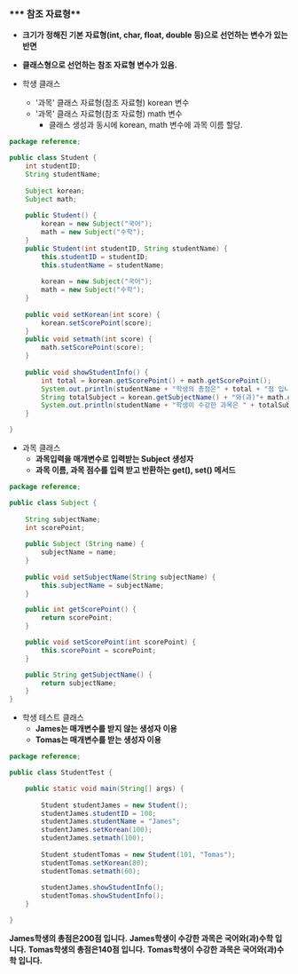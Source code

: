 ### *** 참조 자료형**

- **크기가 정해진 기본 자료형(int, char, float, double 등)으로 선언하는 변수가 있는 반면**
- **클래스형으로 선언하는 참조 자료형 변수가 있음.**

- 학생 클래스
  - '과목' 클래스 자료형(참조 자료형) korean 변수
  - '과목' 클래스 자료형(참조 자료형) math 변수
    - 클래스 생성과 동시에 korean, math 변수에 과목 이름 할당. 

```java
package reference;

public class Student {
	int studentID;		
	String studentName;
	
	Subject korean;	
	Subject math;	
	
	public Student() {
		korean = new Subject("국어");
		math = new Subject("수학");
	}
	public Student(int studentID, String studentName) {
		this.studentID = studentID;
		this.studentName = studentName;
		
		korean = new Subject("국어");
		math = new Subject("수학");
	}
	
	public void setKorean(int score) {
		korean.setScorePoint(score);
	}
	public void setmath(int score) {
		math.setScorePoint(score);
	}
	
	public void showStudentInfo() {
		int total = korean.getScorePoint() + math.getScorePoint();
		System.out.println(studentName + "학생의 총점은" + total + "점 입니다.");
		String totalSubject = korean.getSubjectName() + "와(과)"+ math.getSubjectName();
		System.out.println(studentName + "학생이 수강한 과목은 " + totalSubject + " 입니다.");
	}

}
```



- 과목 클래스
  - **과목입력을 매개변수로 입력받는 Subject 생성자**
  - **과목 이름, 과목 점수를 입력 받고 반환하는 get(), set() 메서드**

```java
package reference;

public class Subject {
	
	String subjectName;
	int scorePoint;
	
	public Subject (String name) {
		subjectName = name;
	}
	
	public void setSubjectName(String subjectName) {
		this.subjectName = subjectName;
	}

	public int getScorePoint() {
		return scorePoint;
	}

	public void setScorePoint(int scorePoint) {
		this.scorePoint = scorePoint;
	}

	public String getSubjectName() {
		return subjectName;
	}
}
```



- 학생 테스트 클래스
  - **James는 매개변수를 받지 않는 생성자 이용**
  - **Tomas는 매개변수를 받는 생성자 이용**

```java
package reference;

public class StudentTest {

	public static void main(String[] args) {
		
		Student studentJames = new Student();
		studentJames.studentID = 100;
		studentJames.studentName = "James";
		studentJames.setKorean(100);
		studentJames.setmath(100);
		
		Student studentTomas = new Student(101, "Tomas");
		studentTomas.setKorean(80);
		studentTomas.setmath(60);
		
		studentJames.showStudentInfo();
		studentTomas.showStudentInfo();
	}

}
```

**James학생의 총점은200점 입니다.**
**James학생이 수강한 과목은 국어와(과)수학 입니다.**
**Tomas학생의 총점은140점 입니다.**
**Tomas학생이 수강한 과목은 국어와(과)수학 입니다.**